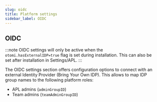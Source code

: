 ```yaml
---
slug: oidc
title: Platform settings
sidebar_label: OIDC
---
```


## OIDC

:::note
OIDC settings will only be active when the `otomi.hasExternalIDP=true` flag is set during installation. This can also be set after installation in Settings/APL.
:::

The OIDC settings section offers configuration options to connect with an external Identity Provider (Bring Your Own IDP). This allows to map IDP group names to the following platform roles:

- APL admins (`adminGroupID`)
- Team admins (`teamAdminGroupID`)